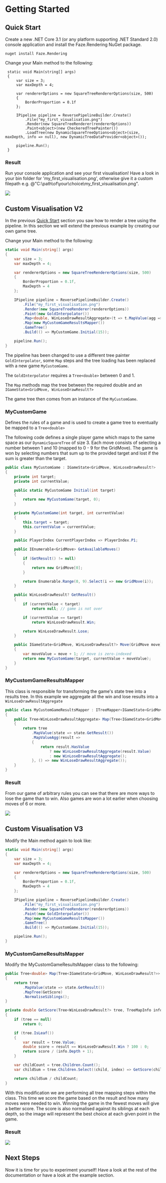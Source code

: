 # Getting Started

## Quick Start

Create a new .NET Core 3.1 \(or any platform supporting .NET Standard 2.0\) console application and install the Faze.Rendering NuGet package.

```text
nuget install Faze.Rendering
```

Change your Main method to the following:

```text
 static void Main(string[] args)
 {
     var size = 3;
     var maxDepth = 4;

     var rendererOptions = new SquareTreeRendererOptions(size, 500)
     {
         BorderProportion = 0.1f
     };

     IPipeline pipeline = ReversePipelineBuilder.Create()
         .File("my_first_visualisation.png")
         .Render(new SquareTreeRenderer(rendererOptions))
         .Paint<object>(new CheckeredTreePainter())
         .LoadTree(new DynamicSquareTreeOptions<object>(size, maxDepth, info => null), new DynamicTreeDataProvider<object>());

     pipeline.Run();
 }
```

### Result

Run your console application and see your first visualisation! Have a look in your bin folder for 'my\_first\_visualisation.png', otherwise give it a custom filepath e.g. @"C:\path\of\your\choice\my\_first\_visualisation.png".

![](.gitbook/assets/firstvisualisation.png)

## Custom Visualisation V2

In the previous [Quick Start](getting-started.md#quick-start) section you saw how to render a tree using the pipeline. In this section we will extend the previous example by creating our own game tree.

Change your Main method to the following:

```csharp
static void Main(string[] args)
{
    var size = 3;
    var maxDepth = 4;

    var rendererOptions = new SquareTreeRendererOptions(size, 500)
    {
        BorderProportion = 0.1f,
        MaxDepth = 4
    };

    IPipeline pipeline = ReversePipelineBuilder.Create()
        .File("my_first_visualisation.png")
        .Render(new SquareTreeRenderer(rendererOptions))
        .Paint(new GoldInterpolator())
        .Map<double, WinLoseDrawResultAggregate>(t => t.MapValue(agg => agg.GetWinsOverLoses()))
        .Map(new MyCustomGameResultsMapper())
        .GameTree()
        .Build(() => MyCustomGame.Initial(15));

    pipeline.Run();
}
```

The pipeline has been changed to use a different tree painter `GoldInterpolator`, some `Map` steps and the tree loading has been replaced with a new game `MyCustomGame`.

The `GoldInterpolator` requires a `Tree<double>` between 0 and 1.

The `Map` methods map the tree between the required double and an `IGameState<GridMove, WinLoseDrawResult?>`

The game tree then comes from an instance of the `MyCustomGame`. 

### MyCustomGame

Defines the rules of a game and is used to create a game tree to eventually be mapped to a `Tree<double>`

The following code defines a single player game which maps to the same space as our `DynamicSquareTree` of size 3. Each move consists of selecting a number between 1 and 10 \(mapped to 0 - 9 for the GridMove\). The game is won by selecting numbers that sum up to the provided target and lost if the sum is greater than the target.

```csharp
public class MyCustomGame : IGameState<GridMove, WinLoseDrawResult?>
{
    private int target;
    private int currentValue;

    public static MyCustomGame Initial(int target)
    {
        return new MyCustomGame(target, 0);
    }

    private MyCustomGame(int target, int currentValue)
    {
        this.target = target;
        this.currentValue = currentValue;
    }

    public PlayerIndex CurrentPlayerIndex => PlayerIndex.P1;

    public IEnumerable<GridMove> GetAvailableMoves()
    {
        if (GetResult() != null)
        {
            return new GridMove[0];
        }

        return Enumerable.Range(0, 9).Select(i => new GridMove(i));
    }

    public WinLoseDrawResult? GetResult()
    {
        if (currentValue < target)
            return null; // game is not over

        if (currentValue == target)
            return WinLoseDrawResult.Win;

        return WinLoseDrawResult.Lose;
    }

    public IGameState<GridMove, WinLoseDrawResult?> Move(GridMove move)
    {
        var moveValue = move + 1; // move is zero-indexed
        return new MyCustomGame(target, currentValue + moveValue);
    }
}
```

### MyCustomGameResultsMapper

This class is responsible for transforming the game's state tree into a results tree. In this example we aggregate all the win and lose results into a `WinLoseDrawResultAggregate`

```csharp
public class MyCustomGameResultsMapper : ITreeMapper<IGameState<GridMove, WinLoseDrawResult?>, WinLoseDrawResultAggregate>
{
    public Tree<WinLoseDrawResultAggregate> Map(Tree<IGameState<GridMove, WinLoseDrawResult?>> tree, IProgressTracker progress)
    {
        return tree
            .MapValue(state => state.GetResult())
            .MapValueAgg(result =>
            {
                return result.HasValue
                    ? new WinLoseDrawResultAggregate(result.Value)
                    : new WinLoseDrawResultAggregate();
            }, () => new WinLoseDrawResultAggregate());
    }
}
```

### Result

From our game of arbitrary rules you can see that there are more ways to lose the game than to win. Also games are won a lot earlier when choosing moves of 6 or more.

![](.gitbook/assets/my_first_visualisation_v2.png)

## Custom Visualisation V3

Modify the Main method again to look like:

```csharp
static void Main(string[] args)
{
    var size = 3;
    var maxDepth = 4;

    var rendererOptions = new SquareTreeRendererOptions(size, 500)
    {
        BorderProportion = 0.1f,
        MaxDepth = 4
    };

    IPipeline pipeline = ReversePipelineBuilder.Create()
        .File("my_first_visualisation.png")
        .Render(new SquareTreeRenderer(rendererOptions))
        .Paint(new GoldInterpolator())
        .Map(new MyCustomGameResultsMapper())
        .GameTree()
        .Build(() => MyCustomGame.Initial(15));

    pipeline.Run();
}
```

### MyCustomGameResultsMapper

Modify the MyCustomGameResultsMapper class to the following:

```csharp
public Tree<double> Map(Tree<IGameState<GridMove, WinLoseDrawResult?>> tree, IProgressTracker progress)
{
    return tree
        .MapValue(state => state.GetResult())
        .MapTree(GetScore)
        .NormaliseSiblings();
}

private double GetScore(Tree<WinLoseDrawResult?> tree, TreeMapInfo info)
{
    if (tree == null)
        return 0;

    if (tree.IsLeaf())
    {
        var result = tree.Value;
        double score = result == WinLoseDrawResult.Win ? 100 : 0;
        return score / (info.Depth + 1);
    }

    var childCount = tree.Children.Count();
    var childSum = tree.Children.Select((child, index) => GetScore(child, info.Child(index))).Sum();

    return childSum / childCount;
}
```

With this modification we are performing all tree mapping steps within the class. This time we score the game based on the result and how many moves were needed to win. Winning the game in the fewest moves will give a better score. The score is also normalised against its siblings at each depth, so the image will represent the best choice at each given point in the game.

### Result

![](.gitbook/assets/my_first_visualisation_v3.png)

## Next Steps

Now it is time for you to experiment yourself! Have a look at the rest of the documentation or have a look at the example section.

